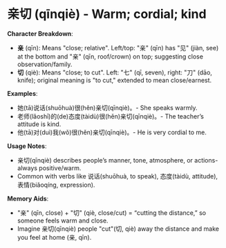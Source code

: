 # **亲切 (qīnqiè) - Warm; cordial; kind**

**Character Breakdown**:  
- **亲** (qīn): Means "close; relative". Left/top: "亲" (qīn) has "见" (jiàn, see) at the bottom and "亲" (qīn, roof/crown) on top; suggesting close observation/family.  
- **切** (qiè): Means "close; to cut". Left: "七" (qī, seven), right: "刀" (dāo, knife); original meaning is "to cut," extended to mean close/earnest.

**Examples**:  
- 她(tā)说话(shuōhuà)很(hěn)亲切(qīnqiè)。- She speaks warmly.  
- 老师(lǎoshī)的(de)态度(tàidù)很(hěn)亲切(qīnqiè)。- The teacher’s attitude is kind.  
- 他(tā)对(duì)我(wǒ)很(hěn)亲切(qīnqiè)。- He is very cordial to me.

**Usage Notes**:  
- 亲切(qīnqiè) describes people’s manner, tone, atmosphere, or actions-always positive/warm.  
- Common with verbs like 说话(shuōhuà, to speak), 态度(tàidù, attitude), 表情(biǎoqíng, expression).

**Memory Aids**:  
- "亲" (qīn, close) + "切" (qiè, close/cut) = “cutting the distance,” so someone feels warm and close.  
- Imagine 亲切(qīnqiè) people "cut"(切, qiè) away the distance and make you feel at home (亲, qīn).